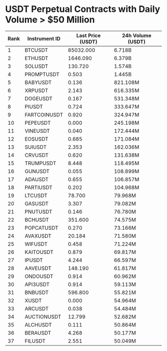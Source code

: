 # USDT Perpetual Contracts with Daily Volume > $50 Million

| Rank | Instrument ID | Last Price (USDT) | 24h Volume (USDT) |
|------|---------------|-------------------|-------------------|
| 1 | BTCUSDT | 85032.000 | 6.718B |
| 2 | ETHUSDT | 1646.090 | 6.379B |
| 3 | SOLUSDT | 130.720 | 1.574B |
| 4 | PROMPTUSDT | 0.503 | 1.445B |
| 5 | BABYUSDT | 0.136 | 821.108M |
| 6 | XRPUSDT | 2.143 | 616.335M |
| 7 | DOGEUSDT | 0.167 | 531.348M |
| 8 | PIUSDT | 0.724 | 333.647M |
| 9 | FARTCOINUSDT | 0.920 | 324.947M |
| 10 | PEPEUSDT | 0.000 | 245.198M |
| 11 | VINEUSDT | 0.040 | 172.444M |
| 12 | EOSUSDT | 0.685 | 171.084M |
| 13 | SUIUSDT | 2.353 | 162.036M |
| 14 | CRVUSDT | 0.620 | 131.638M |
| 15 | TRUMPUSDT | 8.448 | 118.495M |
| 16 | GUNUSDT | 0.055 | 108.899M |
| 17 | ADAUSDT | 0.655 | 106.857M |
| 18 | PARTIUSDT | 0.202 | 104.968M |
| 19 | LTCUSDT | 78.700 | 79.968M |
| 20 | GASUSDT | 3.307 | 79.082M |
| 21 | PNUTUSDT | 0.146 | 76.780M |
| 22 | BCHUSDT | 351.600 | 74.575M |
| 23 | POPCATUSDT | 0.270 | 73.166M |
| 24 | AVAXUSDT | 20.184 | 71.580M |
| 25 | WIFUSDT | 0.458 | 71.224M |
| 26 | KAITOUSDT | 0.879 | 69.817M |
| 27 | IPUSDT | 4.244 | 66.597M |
| 28 | AAVEUSDT | 148.190 | 61.817M |
| 29 | ONDOUSDT | 0.914 | 60.962M |
| 30 | API3USDT | 0.914 | 59.113M |
| 31 | BNBUSDT | 596.800 | 55.821M |
| 32 | XUSDT | 0.000 | 54.964M |
| 33 | ARCUSDT | 0.038 | 54.484M |
| 34 | AUCTIONUSDT | 12.799 | 52.682M |
| 35 | ALCHUSDT | 0.111 | 50.864M |
| 36 | BERAUSDT | 4.268 | 50.177M |
| 37 | FILUSDT | 2.551 | 50.049M |
